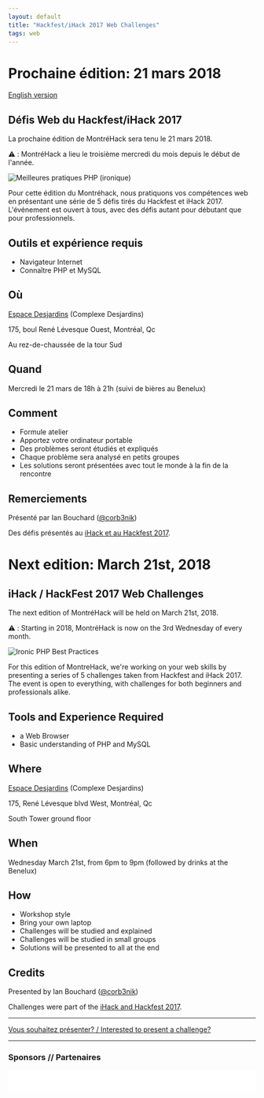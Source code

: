 ```yaml
---
layout: default
title: "Hackfest/iHack 2017 Web Challenges"
tags: web
---
```


# Prochaine édition: 21 mars 2018

[English version](#english)

## Défis Web du Hackfest/iHack 2017

La prochaine édition de MontréHack sera tenu le 21 mars 2018.

:warning: : MontréHack a lieu le troisième mercredi du mois depuis le début de l'année.

![Meilleures pratiques PHP (ironique)](https://i.redd.it/oul3gz1bvwwy.jpg)

Pour cette édition du Montréhack, nous pratiquons vos compétences web
en présentant une série de 5 défis tirés du Hackfest et iHack 2017.
L'événement est ouvert à tous, avec des défis autant pour débutant
que pour professionnels.

## Outils et expérience requis

* Navigateur Internet
* Connaître PHP et MySQL

## Où

[Espace Desjardins](https://www.desjardins.com/coopmoi/difference-desjardins/espace-desjardins/index.jsp) (Complexe Desjardins)

175, boul René Lévesque Ouest, Montréal, Qc

Au rez-de-chaussée de la tour Sud

## Quand

Mercredi le 21 mars de 18h à 21h (suivi de bières au Benelux)

## Comment
 
* Formule atelier
* Apportez votre ordinateur portable
* Des problèmes seront étudiés et expliqués
* Chaque problème sera analysé en petits groupes
* Les solutions seront présentées avec tout le monde à la fin de la rencontre

## Remerciements

Présenté par Ian Bouchard ([@corb3nik](https://twitter.com/corb3nik))

Des défis présentés au [iHack et au Hackfest 2017](https://hackfest.ca/).

<a id="english"></a>

# Next edition: March 21st, 2018

## iHack / HackFest 2017 Web Challenges

The next edition of MontréHack will be held on March 21st, 2018.

:warning: : Starting in 2018, MontréHack is now on the 3rd Wednesday of every month.

![Ironic PHP Best Practices](https://i.redd.it/oul3gz1bvwwy.jpg)

For this edition of MontreHack, we're working on your web skills by
presenting a series of 5 challenges taken from Hackfest and iHack 2017.
The event is open to everything, with challenges for both beginners and
professionals alike.

## Tools and Experience Required

* a Web Browser
* Basic understanding of PHP and MySQL

## Where

[Espace Desjardins](https://www.desjardins.com/coopmoi/difference-desjardins/espace-desjardins/index.jsp) (Complexe Desjardins)

175, René Lévesque blvd West, Montréal, Qc

South Tower ground floor

## When

Wednesday March 21st, from 6pm to 9pm (followed by drinks at the Benelux)

## How

* Workshop style
* Bring your own laptop
* Challenges will be studied and explained
* Challenges will be studied in small groups
* Solutions will be presented to all at the end

## Credits

Presented by Ian Bouchard ([@corb3nik](https://twitter.com/corb3nik))

Challenges were part of the [iHack and Hackfest 2017](https://hackfest.ca/).

<hr/>

[Vous souhaitez présenter? / Interested to present a challenge?](https://github.com/montrehack/montrehack.github.com/wiki/Present-at-Montrehack)

<hr/>

### Sponsors // Partenaires

[![Brasserie Benelux](/images/benelux.png)](http://brasseriebenelux.com/)
